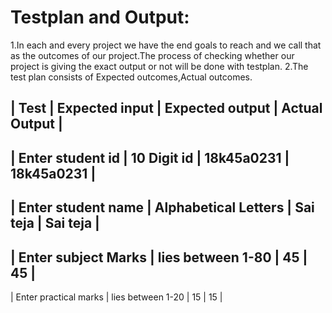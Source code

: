 # Testplan and Output:
1.In each and every project we have the end goals to reach and we call that as the outcomes of our project.The process of checking whether our project is giving the exact output or not will be done with testplan.
2.The test plan consists of Expected outcomes,Actual outcomes.

| Test                  | Expected input       | Expected output | Actual Output |
----------------------------------------------------------------------------------
| Enter student id      | 10 Digit id          | 18k45a0231      | 18k45a0231    |
----------------------------------------------------------------------------------
| Enter student name    | Alphabetical Letters | Sai teja        | Sai teja      |
----------------------------------------------------------------------------------
| Enter subject Marks   | lies between 1-80    | 45              | 45            | 
----------------------------------------------------------------------------------
| Enter practical marks | lies between 1-20    | 15              | 15            | 





